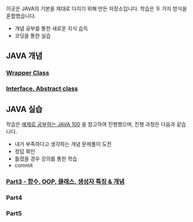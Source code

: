 이곳은 JAVA의 기본을 제대로 다지기 위해 만든 저장소입니다. 학습은 두 가지 방식을 혼합했습니다.

- 개념 공부를 통한 새로운 지식 습득
- 코딩을 통한 실습
## JAVA 개념

### [Wrapper Class](./src/more/wrapper.md)
### [Interface, Abstract class](./src/more/interfaceAbstract.md)

## JAVA 실습

학습은 [예제로 공부하는 JAVA 100](https://www.inflearn.com/course/%EC%9E%90%EB%B0%94-100%EC%A0%9C-3#) 을 참고하여 진행했으며, 진행 과정은 다음과 같습니다.

* 내가 부족하다고 생각하는 개념 문제풀이 도전
* 정답 확인
* 틀렸을 경우 강의를 통한 학습
* commit

### [Part3 - 함수, OOP, 클래스, 생성자 특징 & 개념](./src/part3)

### Part4

### Part5




